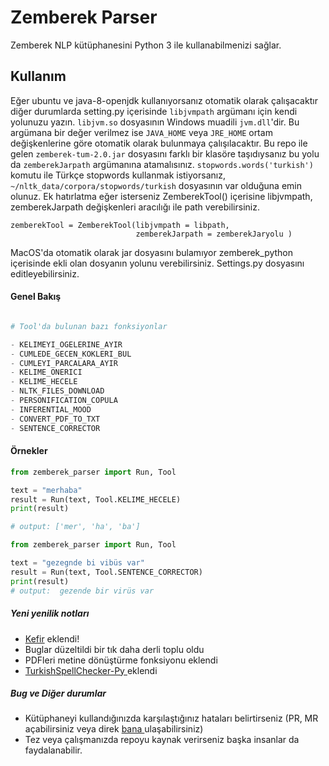 # Zemberek Parser 
Zemberek NLP kütüphanesini Python 3 ile kullanabilmenizi sağlar.

## Kullanım
Eğer ubuntu ve java-8-openjdk kullanıyorsanız otomatik olarak çalışacaktır diğer durumlarda
setting.py içerisinde `libjvmpath` argümanı için kendi yolunuzu yazın. `libjvm.so` dosyasının Windows muadili `jvm.dll`'dir. Bu argümana bir değer verilmez ise `JAVA_HOME` veya `JRE_HOME` ortam değişkenlerine göre otomatik olarak bulunmaya çalışılacaktır. Bu repo ile gelen `zemberek-tum-2.0.jar` dosyasını farklı bir klasöre taşıdıysanız bu yolu da `zemberekJarpath` argümanına atamalısınız.
`stopwords.words('turkish')` komutu ile Türkçe stopwords kullanmak istiyorsanız, `~/nltk_data/corpora/stopwords/turkish` dosyasının var olduğuna emin olunuz. Ek hatırlatma eğer isterseniz ZemberekTool() içerisine libjvmpath,
zemberekJarpath değişkenleri aracılığı ile path verebilirsiniz.

```
zemberekTool = ZemberekTool(libjvmpath = libpath, 
                            zemberekJarpath = zemberekJaryolu )
```
MacOS'da otomatik olarak jar dosyasını bulamıyor zemberek_python içerisinde ekli olan dosyanın yolunu verebilirsiniz. Settings.py dosyasını editleyebilirsiniz.


#### Genel Bakış
```python

# Tool'da bulunan bazı fonksiyonlar

- KELIMEYI_OGELERINE_AYIR
- CUMLEDE_GECEN_KOKLERI_BUL
- CUMLEYI_PARCALARA_AYIR
- KELIME_ONERICI
- KELIME_HECELE
- NLTK_FILES_DOWNLOAD
- PERSONIFICATION_COPULA
- INFERENTIAL_MOOD
- CONVERT_PDF_TO_TXT
- SENTENCE_CORRECTOR
```
#### Örnekler

```python
from zemberek_parser import Run, Tool

text = "merhaba"
result = Run(text, Tool.KELIME_HECELE)
print(result)

# output: ['mer', 'ha', 'ba']

```

```python
from zemberek_parser import Run, Tool

text = "gezegnde bi vibüs var"
result = Run(text, Tool.SENTENCE_CORRECTOR)
print(result)
# output:  gezende bir virüs var
```


##### Yeni yenilik notları
 - <a href="https://github.com/yogurt-cultures/kefir">Kefir</a> eklendi! 
 - Buglar düzeltildi bir tık daha derli toplu oldu
 - PDFleri metine dönüştürme fonksiyonu eklendi
 - <a href="https://github.com/StarlangSoftware/TurkishSpellChecker-Py"> TurkishSpellChecker-Py </a> eklendi

##### Bug ve Diğer durumlar
 - Kütüphaneyi kullandığınızda karşılaştığınız hataları belirtirseniz (PR, MR açabilirsiniz veya direk <a href="https://www.linkedin.com/in/kemalcan-bora-8b702926/"> bana </a> ulaşabilirsiniz)
 - Tez veya çalışmanızda repoyu kaynak verirseniz başka insanlar da faydalanabilir.